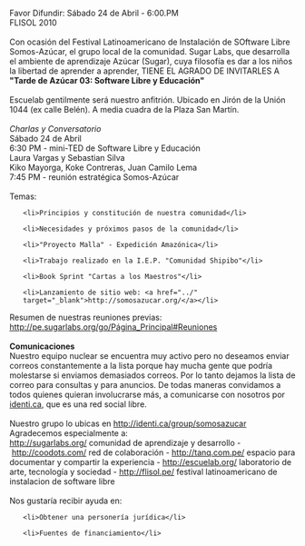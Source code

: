 <html><body><div> </div>

<div>Favor Difundir: Sábado 24 de Abril - 6:00.PM</div>

<div>FLISOL 2010</div>

<div> </div>

<div>Con ocasión del Festival Latinoamericano de Instalación de SOftware Libre Somos-Azúcar, el grupo local de la comunidad. Sugar Labs, que desarrolla el ambiente de aprendizaje Azúcar (Sugar), cuya filosofía es dar a los niños la libertad de aprender a aprender, TIENE EL AGRADO DE INVITARLES A <strong>"Tarde de Azúcar 03: Software Libre y Educación"</strong></div>

<div> </div>

<div>Escuelab gentilmente será nuestro anfitrión. Ubicado en Jirón de la Unión 1044 (ex calle Belén). A media cuadra de la Plaza San Martín.</div>

<div> </div>

<div><em>Charlas y Conversatorio</em></div>

<div>Sábado 24 de Abril</div>

<div>6:30 PM - mini-TED de Software Libre y Educación</div>

<div>Laura Vargas y Sebastian Silva</div>

<div>Kiko Mayorga, Koke Contreras, Juan Camilo Lema</div>

<div>7:45 PM - reunión estratégica Somos-Azúcar</div>

<div> </div>

<div>Temas:</div>

<ul>

	<li>Principios y constitución de nuestra comunidad</li>

</ul>

<ul>

	<li>Necesidades y próximos pasos de la comunidad</li>

</ul>

<ul>

	<li>"Proyecto Malla" - Expedición Amazónica</li>

</ul>

<ul>

	<li>Trabajo realizado en la I.E.P. "Comunidad Shipibo"</li>

</ul>

<ul>

	<li>Book Sprint "Cartas a los Maestros"</li>

</ul>

<ul>

	<li>Lanzamiento de sitio web: <a href="../" target="_blank">http://somosazucar.org/</a></li>

</ul>

<div>Resumen de nuestras reuniones previas:</div>

<div><a href="http://pe.sugarlabs.org/go/P%C3%A1gina_Principal#Reuniones" target="_blank">http://pe.sugarlabs.org/go/Página_Principal#Reuniones</a></div>

<div> </div>

<div><strong>Comunicaciones</strong></div>

<div>Nuestro equipo nuclear se encuentra muy activo pero no deseamos enviar correos constantemente a la lista porque hay mucha gente que podría molestarse si enviamos demasiados correos. Por lo tanto dejamos la lista de correo para consultas y para anuncios. De todas maneras convidamos a todos quienes quieran involucrarse más, a comunicarse con nosotros por <a href="http://identi.ca/" target="_blank">identi.ca</a>, que es una red social libre.</div>

<div> </div>

<div>Nuestro grupo lo ubicas en <a href="http://identi.ca/group/somosazucar" target="_blank">http://identi.ca/group/somosazucar</a></div>

<div></div>

<div>Agradecemos especialmente a:</div>

<div><a href="http://sugarlabs.org/" target="_blank">http://sugarlabs.org/</a> comunidad de aprendizaje y desarrollo - <a href="http://coodots.com/" target="_blank">http://coodots.com/</a> red de colaboración - <a href="http://tanq.com.pe/" target="_blank">http://tanq.com.pe/</a> espacio para documentar y compartir la experiencia - <a href="http://escuelab.org/" target="_blank">http://escuelab.org/</a> laboratorio de arte, tecnología y sociedad - <a href="http://flisol.pe/" target="_blank">http://flisol.pe/</a> festival latinoamericano de instalacion de software libre</div>

<div></div>

<div> </div>

<div>Nos gustaría recibir ayuda en:</div>

<div>

<ul>

	<li>Obtener una personería jurídica</li>

</ul>

<ul>

	<li>Fuentes de financiamiento</li>

</ul>

</div></body></html>